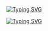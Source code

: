 [![Typing SVG](https://readme-typing-svg.herokuapp.com?font=Fira+Code&weight=300&size=30&pause=1000&color=F71414&width=435&lines=HI+EVERYONE+%F0%9F%91%8B)](https://git.io/typing-svg)


[![Typing SVG](https://readme-typing-svg.herokuapp.com?font=Fira+Code&weight=300&size=30&pause=1000&color=1C56F7&width=435&lines=ARIYAN+AHMED+%F0%9F%98%8A%F0%9F%96%A4)](https://git.io/typing-svg)
